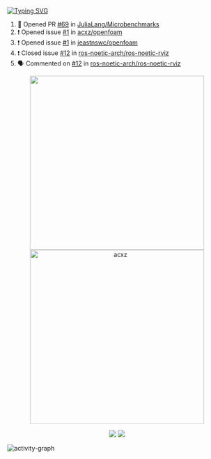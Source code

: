 [![Typing SVG](https://readme-typing-svg.herokuapp.com?size=16&color=AFFFA3&multiline=true&height=75&lines=contributing+to+robotics%2Faerospace%2Fml%2Fgpu+software;packaging+it+for+archlinux;ricer)](https://git.io/typing-svg)

<!--START_SECTION:activity-->
1. 💪 Opened PR [#69](https://github.com/JuliaLang/Microbenchmarks/pull/69) in [JuliaLang/Microbenchmarks](https://github.com/JuliaLang/Microbenchmarks)
2. ❗️ Opened issue [#1](https://github.com/acxz/openfoam/issues/1) in [acxz/openfoam](https://github.com/acxz/openfoam)
3. ❗️ Opened issue [#1](https://github.com/jeastnswc/openfoam/issues/1) in [jeastnswc/openfoam](https://github.com/jeastnswc/openfoam)
4. ❗️ Closed issue [#12](https://github.com/ros-noetic-arch/ros-noetic-rviz/issues/12) in [ros-noetic-arch/ros-noetic-rviz](https://github.com/ros-noetic-arch/ros-noetic-rviz)
5. 🗣 Commented on [#12](https://github.com/ros-noetic-arch/ros-noetic-rviz/issues/12) in [ros-noetic-arch/ros-noetic-rviz](https://github.com/ros-noetic-arch/ros-noetic-rviz)
<!--END_SECTION:activity-->

<p align="center">
  <img width="400em" src=https://github-readme-stats.vercel.app/api?username=acxz&include_all_commits=true&show_icons=true />
  <img width="400em" src="https://github-readme-streak-stats.herokuapp.com/?user=acxz&" alt="acxz" />
</p>

<p align="center">
  <img src=https://github-readme-stats.vercel.app/api/top-langs/?username=acxz&layout=compact />
  <img src=https://github-profile-trophy.vercel.app/?username=acxz&row=2&column=4 />
</p>

![activity-graph](https://activity-graph.herokuapp.com/graph?username=acxz&theme=aqua)
